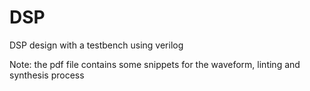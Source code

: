 # DSP
DSP design with a testbench using verilog

Note: the pdf file contains some snippets for the waveform, linting and synthesis process
